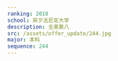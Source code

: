 ```yaml
---
ranking: 2018
school: 宾夕法尼亚大学
description: 全美第八
src: /assets/offer_update/244.jpg
major: 本科
sequence: 244
---
```

